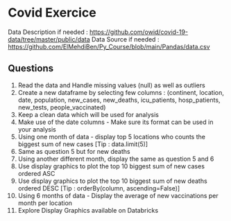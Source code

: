 # Covid Exercice

Data Description if needed : https://github.com/owid/covid-19-data/tree/master/public/data
Data Source if needed : https://github.com/ElMehdiBen/Py_Course/blob/main/Pandas/data.csv

## Questions

1. Read the data and Handle missing values (null) as well as outliers
2. Create a new dataframe by selecting few columns : (continent, location, date, population, new_cases, new_deaths, icu_patients, hosp_patients, new_tests, people_vaccinated)
3. Keep a clean data which will be used for analysis
4. Make use of the date columns - Make sure its format can be used in your analysis
5. Using one month of data - display top 5 locations who counts the biggest sum of new cases [Tip : data.limit(5)]
6. Same as question 5 but for new deaths
7. Using another different month, display the same as question 5 and 6
8. Use display graphics to plot the top 10 biggest sum of new cases ordered ASC
9. Use display graphics to plot the top 10 biggest sum of new deaths ordered DESC [Tip : orderBy(column, ascending=False)]
10. Using 6 months of data - Display the average of new vaccinations per month per location 
11. Explore Display Graphics available on Databricks
